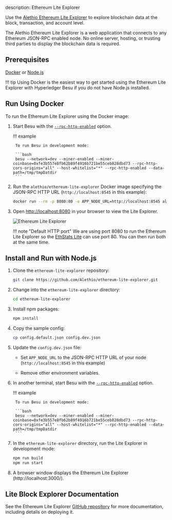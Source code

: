 description: Ethereum Lite Explorer
<!--- END of page meta data -->

Use the [Alethio Ethereum Lite Explorer](https://lite-explorer.aleth.io/) to explore blockchain data 
at the block, transaction, and account level.
 
The Alethio Ethereum Lite Explorer is a web application that connects to any Ethereum 
JSON-RPC enabled node. No online server, hosting, or trusting third parties to display the blockchain
data is required. 

## Prerequisites

[Docker](https://docs.docker.com/install/) or [Node.js](https://nodejs.org/)

!!! tip
    Using Docker is the easiest way to get started using the Ethereum Lite Explorer with Hyperledger 
    Besu if you do not have Node.js installed.

## Run Using Docker

To run the Ethereum Lite Explorer using the Docker image: 

1. Start Besu with the [`--rpc-http-enabled`](../../Reference/CLI/CLI-Syntax.md#rpc-http-enabled) option. 

    !!! example 
        
        To run Besu in development mode:
        
        ```bash
        besu --network=dev --miner-enabled --miner-coinbase=0xfe3b557e8fb62b89f4916b721be55ceb828dbd73 --rpc-http-cors-origins="all" --host-whitelist="*" --rpc-http-enabled --data-path=/tmp/tmpDatdir
        ```

1. Run the `alethio/ethereum-lite-explorer` Docker image specifying the JSON-RPC HTTP URL (`http://localhost:8545` in this example): 

    ```bash
    docker run --rm -p 8080:80 -e APP_NODE_URL=http://localhost:8545 alethio/ethereum-lite-explorer
    ```

1. Open [http://localhost:8080](http://localhost:8080) in your browser to view the Lite Explorer. 

    ![Ethereum Lite Explorer](../../images/explorer.png)

    !!! note "Default HTTP port"
        We are using port 8080 to run the Ethereum Lite Explorer so
        the [EthStats Lite](Lite-Network-Monitor.md) can use port 80. You can then run 
        both at the same time. 

## Install and Run with Node.js

1. Clone the `ethereum-lite-explorer` repository: 
   
    ```bash
    git clone https://github.com/Alethio/ethereum-lite-explorer.git
    ```

1. Change into the `ethereum-lite-explorer` directory: 
   ```bash
   cd ethereum-lite-explorer
   ```

1. Install npm packages: 

    ```bash
    npm install
    ```

1. Copy the sample config: 

    ```bash 
    cp config.default.json config.dev.json
    ```
  
1. Update the `config.dev.json` file: 

    * Set `APP_NODE_URL` to the JSON-RPC HTTP URL of your node (`http://localhost:8545` in this example)
   
    * Remove other environment variables. 
   
1. In another terminal, start Besu with the [`--rpc-http-enabled`](../../Reference/CLI/CLI-Syntax.md#rpc-http-enabled) option. 

    !!! example 
        
        To run Besu in development mode:
        
        ```bash
        besu --network=dev --miner-enabled --miner-coinbase=0xfe3b557e8fb62b89f4916b721be55ceb828dbd73 --rpc-http-cors-origins="all" --host-whitelist="*" --rpc-http-enabled --data-path=/tmp/tmpDatdir
        ```
        
1. In the `ethereum-lite-explorer` directory, run the Lite Explorer in development mode: 

    ```bash
    npm run build
    npm run start
    ```  
   
1. A browser window displays the Ethereum Lite Explorer (http://localhost:3000/).
   
## Lite Block Explorer Documentation 

See the Ethereum Lite Explorer [GitHub repository](https://github.com/Alethio/ethereum-lite-explorer) 
for more documentation, including details on deploying it. 
